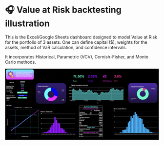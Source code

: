 # :headphones: Value at Risk backtesting illustration

This is the Excel/Google Sheets dashboard designed to model Value at Risk for the portfolio of 3 assets. One can define capital ($), weights for the assets, method of VaR calculation, and confidence intervals.

It incorporates Historical, Parametric (VCV), Cornish-Fisher, and Monte Carlo methods.

![alt text](pics/vardashboard.png)

